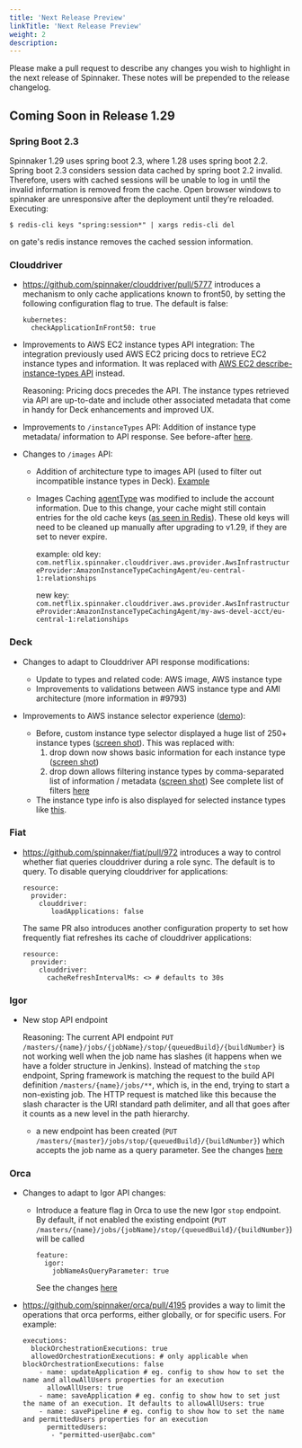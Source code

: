 ```yaml
---
title: 'Next Release Preview'
linkTitle: 'Next Release Preview'
weight: 2
description:
---
```


Please make a pull request to describe any changes you wish to highlight
in the next release of Spinnaker. These notes will be prepended to the release
changelog.

## Coming Soon in Release 1.29

### Spring Boot 2.3

Spinnaker 1.29 uses spring boot 2.3, where 1.28 uses spring boot 2.2.  Spring
boot 2.3 considers session data cached by spring boot 2.2 invalid.  Therefore,
users with cached sessions will be unable to log in until the invalid
information is removed from the cache.  Open browser windows to spinnaker are
unresponsive after the deployment until they’re reloaded.  Executing:

    $ redis-cli keys "spring:session*" | xargs redis-cli del

on gate's redis instance removes the cached session information.

### Clouddriver
- https://github.com/spinnaker/clouddriver/pull/5777 introduces a mechanism to only cache applications known to front50, by setting the following configuration flag to true.  The default is false:
    ```
    kubernetes:
      checkApplicationInFront50: true
    ```

- Improvements to AWS EC2 instance types API integration:
The integration previously used AWS EC2 pricing docs to retrieve EC2 instance types and information. It was replaced with [AWS EC2 describe-instance-types API](https://docs.aws.amazon.com/cli/latest/reference/ec2/describe-instance-types.html) instead.

   Reasoning: Pricing docs precedes the API. The instance types retrieved via API are up-to-date and include other associated metadata that come in handy for Deck enhancements and improved UX.

- Improvements to `/instanceTypes` API:
Addition of instance type metadata/ information to API response. See before-after [here](https://github.com/spinnaker/clouddriver/pull/5609).

- Changes to `/images` API:
   - Addition of architecture type to images API (used to filter out incompatible instance types in Deck).
     [Example](https://user-images.githubusercontent.com/3614196/147272809-b1d0b865-de56-4490-b4df-677c76606281.png)
   - Images Caching [agentType](https://github.com/spinnaker/clouddriver/blob/master/clouddriver-aws/src/main/java/com/netflix/spinnaker/clouddriver/aws/provider/agent/AmazonInstanceTypeCachingAgent.java#L214) was modified to include the account information. Due to this change, your cache might still contain entries for the old cache keys ([as seen in Redis](https://github.com/spinnaker/clouddriver/pull/5609#discussion_r951929849)). These old keys will need to be cleaned up manually after upgrading to v1.29, if they are set to never expire.

      example:
      old key: `com.netflix.spinnaker.clouddriver.aws.provider.AwsInfrastructureProvider:AmazonInstanceTypeCachingAgent/eu-central-1:relationships`

      new key: `com.netflix.spinnaker.clouddriver.aws.provider.AwsInfrastructureProvider:AmazonInstanceTypeCachingAgent/my-aws-devel-acct/eu-central-1:relationships`


### Deck
- Changes to adapt to Clouddriver API response modifications:
  - Update to types and related code: AWS image, AWS instance type
  - Improvements to validations between AWS instance type and AMI architecture (more information in #9793)

- Improvements to AWS instance selector experience ([demo](https://github.com/spinnaker/deck/pull/9793#issue-1087931624)):
  - Before, custom instance type selector displayed a huge list of 250+ instance types ([screen shot](https://user-images.githubusercontent.com/3614196/147279976-d93ac869-09bd-4a4d-a426-1b0a6117b38b.png)).
    This was replaced with:
    1. drop down now shows basic information for each instance type ([screen shot](https://user-images.githubusercontent.com/3614196/147279046-da3e959c-7922-433e-babf-75d421ab0d08.png))
    2. drop down allows filtering instance types by comma-separated list of information / metadata ([screen shot](https://user-images.githubusercontent.com/3614196/147279050-cc5837fa-0e02-4e17-b727-6b4a8baa6776.png))
        See complete list of filters [here](https://github.com/spinnaker/deck/pull/9793)
  - The instance type info is also displayed for selected instance types like [this](https://user-images.githubusercontent.com/3614196/147279050-cc5837fa-0e02-4e17-b727-6b4a8baa6776.png).


### Fiat
- https://github.com/spinnaker/fiat/pull/972 introduces a way to control whether fiat queries clouddriver during a role sync.  The default is to query.  To disable querying clouddriver for applications:
    ```
    resource:
      provider:
        clouddriver:
           loadApplications: false
    ```

  The same PR also introduces another configuration property to set how frequently fiat refreshes its cache of clouddriver applications:
    ```
    resource:
      provider:
        clouddriver:
          cacheRefreshIntervalMs: <> # defaults to 30s
    ```


### Igor
- New stop API endpoint

  Reasoning: The current API endpoint `PUT /masters/{name}/jobs/{jobName}/stop/{queuedBuild}/{buildNumber}` is not working well when the job name has slashes (it happens when we have a folder structure in Jenkins).
  Instead of matching the `stop` endpoint, Spring framework is matching the request to the build API definition `/masters/{name}/jobs/**`, which is, in the end, trying to start a non-existing job. The HTTP request is matched like this because the slash character is the URI standard path delimiter, and all that goes after it counts as a new level in the path hierarchy.
    - a new endpoint has been created  (`PUT /masters/{master}/jobs/stop/{queuedBuild}/{buildNumber}`) which accepts the job name as a query parameter. See the changes [here](https://github.com/spinnaker/igor/pull/1038)


### Orca
- Changes to adapt to Igor API changes:
  - Introduce a feature flag in Orca to use the new Igor `stop` endpoint. By default, if not enabled the existing endpoint (`PUT /masters/{name}/jobs/{jobName}/stop/{queuedBuild}/{buildNumber}`) will be called
    ```
    feature:
      igor:
        jobNameAsQueryParameter: true
    ```
    See the changes [here](https://github.com/spinnaker/orca/pull/4294)

- https://github.com/spinnaker/orca/pull/4195 provides a way to limit the operations that orca performs, either globally, or for specific users.  For example:

    ```
    executions:
      blockOrchestrationExecutions: true
      allowedOrchestrationExecutions: # only applicable when blockOrchestrationExecutions: false
        - name: updateApplication # eg. config to show how to set the name and allowAllUsers properties for an execution
          allowAllUsers: true
        - name: saveApplication # eg. config to show how to set just the name of an execution. It defaults to allowAllUsers: true
        - name: savePipeline # eg. config to show how to set the name and permittedUsers properties for an execution
          permittedUsers:
           - "permitted-user@abc.com"
   ```
